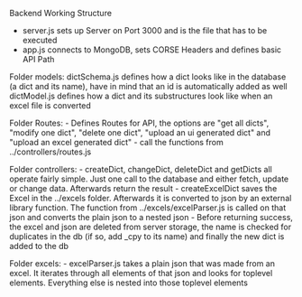 Backend Working Structure

- server.js sets up Server on Port 3000 and is the file that has to be executed
- app.js connects to MongoDB, sets CORSE Headers and defines basic API Path

Folder models:
    dictSchema.js defines how a dict looks like in the database (a dict and its name), have in mind that an id is automatically added as well
    dictModel.js defines how a dict and its substructures look like when an excel file is converted

Folder Routes:
    - Defines Routes for API, the options are "get all dicts", "modify one dict", "delete one dict", "upload an ui generated dict" and "upload an excel generated dict"
    - call the functions from ../controllers/routes.js

Folder controllers:
    - createDict, changeDict, deleteDict and getDicts all operate fairly simple. Just one call to the database and either fetch, update or change data. Afterwards return the result
    - createExcelDict saves the Excel in the ../excels folder. Afterwards it is converted to json by an external library function. The function from ../excels/excelParser.js is called on that json and converts the plain json to a nested json
    - Before returning success, the excel and json are deleted from server storage, the name is checked for duplicates in the db (if so, add _cpy to its name) and finally the new dict is added
    to the db

Folder excels:
    - excelParser.js takes a plain json that was made from an excel. It iterates through all elements of that json and looks for toplevel elements. Everything else is nested into those toplevel elements


